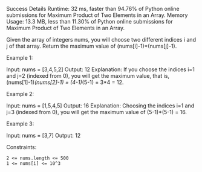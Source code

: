 Success
Details
Runtime: 32 ms, faster than 94.76% of Python online submissions for Maximum Product of Two Elements in an Array.
Memory Usage: 13.3 MB, less than 11.30% of Python online submissions for Maximum Product of Two Elements in an Array.


Given the array of integers nums, you will choose two different indices i and j of that array. Return the maximum value of (nums[i]-1)*(nums[j]-1).

 

Example 1:

Input: nums = [3,4,5,2]
Output: 12 
Explanation: If you choose the indices i=1 and j=2 (indexed from 0), you will get the maximum value, that is, (nums[1]-1)*(nums[2]-1) = (4-1)*(5-1) = 3*4 = 12. 

Example 2:

Input: nums = [1,5,4,5]
Output: 16
Explanation: Choosing the indices i=1 and j=3 (indexed from 0), you will get the maximum value of (5-1)*(5-1) = 16.

Example 3:

Input: nums = [3,7]
Output: 12

 

Constraints:

    2 <= nums.length <= 500
    1 <= nums[i] <= 10^3
